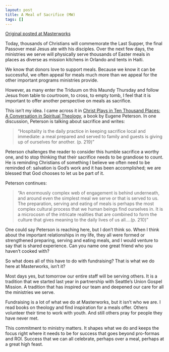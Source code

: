 ```yaml
---
layout: post
title: A Meal of Sacrifice (MW)
tags: []
---
```


<p>
<a href="http://www.masterworks.com/2010/04/a-meal-of-sacrifice/">Original posted at Masterworks</a>

</p>
<p>
Today, thousands of Christians will commemorate the Last Supper, the final Passover meal Jesus ate with his disciples. Over the next few days, the ministries we serve will physically serve thousands of Easter meals in places as diverse as mission kitchens in Orlando and tents in Haiti.

</p>
<p>
We know that donors love to support meals. Because we know it can be successful, we often appeal for meals much more than we appeal for the other important programs ministries provide.

</p>
<p>
However, as many enter the Triduum on this Maundy Thursday and follow Jesus from table to courtroom, to cross, to empty tomb, I feel that it is important to offer another perspective on meals as sacrifice.

</p>
<p>
This isn&rsquo;t my idea. I came across it in <a href="http://www.amazon.com/Christ-Plays-Ten-Thousand-Places/dp/0802828752">Christ Plays in Ten Thousand Places: A Conversation in Spiritual Theology</a>, a book by Eugene Peterson. In one discussion, Peterson is talking about sacrifice and writes:

</p>
<blockquote class="posterous_short_quote">
<p>
“Hospitality is the daily practice in keeping sacrifice local and immediate: a meal prepared and served to family and guests is giving up of ourselves for another. (p. 219)”

</p>
</blockquote>
<p>
Peterson challenges the reader to consider this humble sacrifice a worthy one, and to stop thinking that their sacrifice needs to be grandiose to count. He is reminding Christians of something I believe we often need to be reminded of: salvation is God&rsquo;s work and it has been accomplished; we are blessed that God chooses to let us be part of it.

</p>
<p>
Peterson continues:

</p>
<blockquote class="posterous_medium_quote">
<p>
“An enormously complex web of engagement is behind underneath, and around even the simplest meal we serve or that is served to us. The preparation, serving and eating of meals is perhaps the most complex cultural process that we human beings find ourselves in. It is a microcosm of the intricate realities that are combined to form the culture that gives meaning to the daily lives of us all&hellip;.(p. 210)”

</p>
</blockquote>
<p>
One could say Peterson is reaching here, but I don&rsquo;t think so. When I think about the important relationships in my life, they all were formed or strengthened preparing, serving and eating meals, and I would venture to say that is shared experience. Can you name one great friend who you haven&rsquo;t cooked with?

</p>
<p>
So what does all of this have to do with fundraising? That is what we do here at Masterworks, isn&rsquo;t it?

</p>
<p>
Most days yes, but tomorrow our entire staff will be serving others. It is a tradition that we started last year in partnership with Seattle&rsquo;s Union Gospel Mission. A tradition that has inspired our team and deepened our care for all the ministries we serve.

</p>
<p>
Fundraising is a lot of what we do at Masterworks, but it isn&rsquo;t who we are. I read books on theology and find inspiration for a meals offer. Others volunteer their time to work with youth. And still others pray for people they have never met.

</p>
<p>
This commitment to ministry matters. It shapes what we do and keeps the focus right where it needs to be for success that goes beyond pro-formas and ROI. Success that we can all celebrate, perhaps over a meal, perhaps at a great high feast.

</p>
